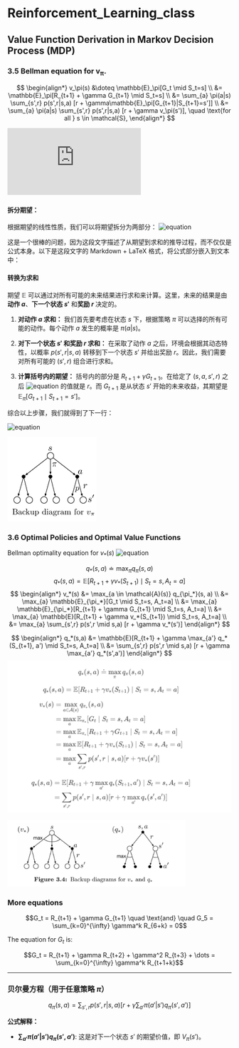 
# Reinforcement_Learning_class

## Value Function Derivation in Markov Decision Process (MDP)

### 3.5 Bellman equation for v<sub>π</sub>.


$$
\begin{align*}
v_\pi(s) &\doteq \mathbb{E}_\pi[G_t \mid S_t=s] \\
&= \mathbb{E}_\pi[R_{t+1} + \gamma G_{t+1} \mid S_t=s] \\
&= \sum_{a} \pi(a|s) \sum_{s',r} p(s',r|s,a) [r + \gamma\mathbb{E}_\pi[G_{t+1}|S_{t+1}=s']] \\
&= \sum_{a} \pi(a|s) \sum_{s',r} p(s',r|s,a) [r + \gamma v_\pi(s')], \quad \text{for all } s \in \mathcal{S},
\end{align*}
$$

![v_pi equation](https://latex.codecogs.com/svg.latex?%5Cbegin%7Bsplit%7D%5Cbegin%7Baligned%7D%20v_%5Cpi%28s%29%20%26%5Cdoteq%20%5Cmathbb%7BE%7D_%5Cpi%5BG_t%7CS_t%3Ds%5D%20%5C%5C%20%26%3D%20%5Cmathbb%7BE%7D_%5Cpi%5BR_%7Bt%2B1%7D%20%2B%20%5Cgamma%20G_%7Bt%2B1%7D%7CS_t%3Ds%5D%20%28%E7%94%B1%20%283.9%29%29%20%5C%5C%20%26%3D%20%5Csum_a%5Cpi%28a%7Cs%29%20%5Csum_%7Bs%5E%5Cprime%7D%5Csum_r%20p%28s%5E%5Cprime%2Cr%7Cs%2Ca%29%20%5Cleft%5Br%2B%5Cgamma%5Cmathbb%7BE%7D_%5Cpi%5BG_%7Bt%2B1%7D%7CS_%7Bt%2B1%7D%3Ds%5E%5Cprime%5Cright%5D%20%5C%5C%20%26%3D%20%5Csum_a%5Cpi%28a%7Cs%29%20%5Csum_%7Bs%5E%5Cprime%2Cr%7Dp%28s%5E%5Cprime%2Cr%7Cs%2Ca%29%5Br%2B%5Cgamma%20v_%5Cpi%28s%5E%5Cprime%29%5D%2C%20%E5%AF%B9%E6%89%80%E6%9C%89%20s%5Cin%5Cmathcal%7BS%7D%20%5Cend%7Baligned%7D%5Cend%7Bsplit%7D)

#### 拆分期望：
根据期望的线性性质，我们可以将期望拆分为两部分：
![equation](https://latex.codecogs.com/png.image?%5Cdpi%7B110%7D%5Cmathbb%7BE%7D_%5Cpi%5BR_%7Bt%2B1%7D%20%2B%20%5Cgamma%20G_%7Bt%2B1%7D%20%7C%20S_t%3Ds%5D%20%3D%20%5Cmathbb%7BE%7D_%5Cpi%5BR_%7Bt%2B1%7D%20%7C%20S_t%3Ds%5D%20%2B%20%5Cgamma%20%5Cmathbb%7BE%7D_%5Cpi%5BG_%7Bt%2B1%7D%20%7C%20S_t%3Ds%5D)

这是一个很棒的问题，因为这段文字描述了从期望到求和的推导过程，而不仅仅是公式本身。以下是这段文字的 Markdown + LaTeX 格式，将公式部分嵌入到文本中：

#### 转换为求和

期望 $\mathbb{E}$ 可以通过对所有可能的未来结果进行求和来计算。这里，未来的结果是由**动作 $a$**、**下一个状态 $s'$** 和**奖励 $r$** 决定的。

1.  **对动作 $a$ 求和：** 我们首先要考虑在状态 $s$ 下，根据策略 $\pi$ 可以选择的所有可能的动作。每个动作 $a$ 发生的概率是 $\pi(a|s)$。

2.  **对下一个状态 $s'$ 和奖励 $r$ 求和：** 在采取了动作 $a$ 之后，环境会根据其动态特性，以概率 $p(s',r|s,a)$ 转移到下一个状态 $s'$ 并给出奖励 $r$。因此，我们需要对所有可能的 $(s',r)$ 组合进行求和。

3.  **计算括号内的期望：** 括号内的部分是 $R_{t+1} + \gamma G_{t+1}$。在给定了 $(s,a,s',r)$ 之后 ![equation](https://latex.codecogs.com/png.image?\dpi{110}R_{t+1} ) 的值就是 $r$。而 $G_{t+1}$ 是从状态 $s'$ 开始的未来收益，其期望是 $\mathbb{E}_\pi[G_{t+1} \mid S_{t+1}=s']$。

综合以上步骤，我们就得到了下一行：

![equation](https://latex.codecogs.com/png.image?%5Cdpi%7B110%7D%3D%20%5Csum_%7Ba%7D%20%5Cpi%28a%7Cs%29%20%5Csum_%7Bs%27%2Cr%7D%20p%28s%27%2Cr%7Cs%2Ca%29%20%5Br%20%2B%20%5Cgamma%20%5Cmathbb%7BE%7D_%5Cpi%5BG_%7Bt%2B1%7D%7CS_%7Bt%2B1%7D%3Ds%27%5D)


<img src="backup_diagam_bellman.png" alt="State Transition Example" width="200"/>

### 3.6 Optimal Policies and Optimal Value Functions
 Bellman optimality equation for $v_*(s)$
![equation](https://latex.codecogs.com/png.image?%5Cdpi%7B110%7Dv_%2A%28s%29%20%5Cdoteq%20%5Cmax_%5Cpi%20v_%5Cpi%28s%29)

$$
q_*(s,a) \doteq \max_\pi q_\pi(s,a)
$$
$$
q_*(s,a) = \mathbb{E}[R_{t+1} + \gamma v_*(S_{t+1}) \mid S_t=s, A_t=a]
$$
$$
\begin{align*}
v_*(s) &= \max_{a \in \mathcal{A}(s)} q_{\pi_*}(s, a) \\
&= \max_{a} \mathbb{E}_{\pi_*}[G_t \mid S_t=s, A_t=a] \\
&= \max_{a} \mathbb{E}_{\pi_*}[R_{t+1} + \gamma G_{t+1} \mid S_t=s, A_t=a] \\
&= \max_{a} \mathbb{E}[R_{t+1} + \gamma v_*(S_{t+1}) \mid S_t=s, A_t=a] \\
&= \max_{a} \sum_{s',r} p(s',r \mid s,a) [r + \gamma v_*(s')]
\end{align*}
$$

$$
\begin{align*}
q_*(s,a) &= \mathbb{E}[R_{t+1} + \gamma \max_{a'} q_*(S_{t+1}, a') \mid S_t=s, A_t=a] \\
&= \sum_{s',r} p(s',r \mid s,a) [r + \gamma \max_{a'} q_*(s',a')]
\end{align*}
$$
<img src="ch3_eq_01.png" alt="State Transition Example" width="800"/>

<img src="backup_v_best.png" alt="State Transition Example" width="400"/>

### More equations


$$G_t = R_{t+1} + \gamma G_{t+1} \quad \text{and} \quad G_5 = \sum_{k=0}^{\infty} \gamma^k R_{6+k} = 0$$

The equation for $G_t$ is:

$$G_t = R_{t+1} + \gamma R_{t+2} + \gamma^2 R_{t+3} + \dots = \sum_{k=0}^{\infty} \gamma^k R_{t+1+k}$$

---------------------------------

### 贝尔曼方程（用于任意策略 $\pi$）


$$q_{\pi}(s, a) = \sum_{s', r} p(s', r | s, a) \left[ r + \gamma \sum_{a'} \pi(a' | s') q_{\pi}(s', a') \right]$$

**公式解释：**


* **$\sum_{a'} \pi(a' | s') q_{\pi}(s', a')$**: 这是对下一个状态 $s'$ 的期望价值，即 $V_{\pi}(s')$。

